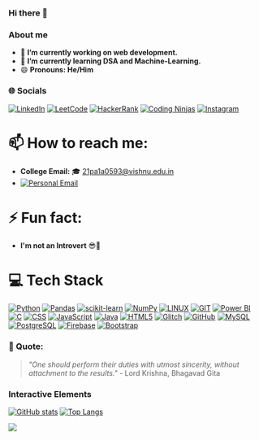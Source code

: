 ### Hi there 👋

### About me 

- 🔭 **I’m currently working on web development.**
- 🌱 **I’m currently learning DSA and Machine-Learning.**
- 😄 **Pronouns: He/Him**

### 🌐 Socials

[![LinkedIn](https://img.shields.io/badge/LinkedIn-0077B5?style=for-the-badge&logo=linkedin&logoColor=white)](https://www.linkedin.com/in/tej-varshith-madala-6b125b245/)
[![LeetCode](https://img.shields.io/badge/LeetCode-FFA116?style=for-the-badge&logo=leetcode&logoColor=white)](https://leetcode.com/Tej_Varshith/)
[![HackerRank](https://img.shields.io/badge/HackerRank-2EC866?style=for-the-badge&logo=hackerrank&logoColor=white)](https://www.hackerrank.com/profile/21pa1a0593)
[![Coding Ninjas](https://img.shields.io/badge/CodingNinjas-20B2AA?style=for-the-badge&logo=codingninjas&logoColor=white)](https://www.codingninjas.com/studio/profile/i_tejvarshith)
[![Instagram](https://img.shields.io/badge/Instagram-%23E4405F.svg?style=for-the-badge&logo=instagram&logoColor=white)](https://www.instagram.com/i_tejvarshith/)


# 📫 How to reach me:

- **College Email:** 🎓 21pa1a0593@vishnu.edu.in
- [![Personal Email](https://img.shields.io/badge/Email-tejvarshith45%40gmail.com-%23EA4335?style=for-the-badge&logo=Gmail&logoColor=white)](mailto:tejvarshith45@gmail.com)


# ⚡ Fun fact:

- **I'm not an Introvert** 😎🎉


# 💻 Tech Stack

[![Python](https://img.shields.io/badge/Python-3670A0?style=for-the-badge&logo=python&logoColor=ffd54f)](https://www.python.org/)
[![Pandas](https://img.shields.io/badge/Pandas-150458?style=for-the-badge&logo=pandas&logoColor=ffd54f)](https://pandas.pydata.org/)
[![scikit-learn](https://img.shields.io/badge/scikit--learn-FF8300?style=for-the-badge&logo=scikit-learn&logoColor=ffd54f)](https://scikit-learn.org/)
[![NumPy](https://img.shields.io/badge/NumPy-013243?style=for-the-badge&logo=numpy&logoColor=ffd54f)](https://numpy.org/)
[![LINUX](https://img.shields.io/badge/Linux-FCC624?style=for-the-badge&logo=linux&logoColor=000000)](https://www.linux.org/)
[![GIT](https://img.shields.io/badge/Git-F05032?style=for-the-badge&logo=git&logoColor=ffd54f)](https://git-scm.com/)
[![Power BI](https://img.shields.io/badge/Power%20BI-F2C811?style=for-the-badge&logo=powerbi&logoColor=black)](https://powerbi.microsoft.com/)
[![C](https://img.shields.io/badge/C-A8B9CC?style=for-the-badge&logo=c&logoColor=000000)](https://www.learn-c.org/)
[![CSS](https://img.shields.io/badge/CSS-1572B6?style=for-the-badge&logo=css3&logoColor=ffd54f)](https://www.w3.org/Style/CSS/Overview.en.html)
[![JavaScript](https://img.shields.io/badge/JavaScript-F7DF1E?style=for-the-badge&logo=javascript&logoColor=000000)](https://www.javascript.com/)
[![Java](https://img.shields.io/badge/Java-007396?style=for-the-badge&logo=java&logoColor=ffd54f)](https://www.java.com/)
[![HTML5](https://img.shields.io/badge/HTML5-E34F26?style=for-the-badge&logo=html5&logoColor=ffd54f)](https://html.spec.whatwg.org/multipage/)
[![Glitch](https://img.shields.io/badge/Glitch-2800FF?style=for-the-badge&logo=glitch&logoColor=ffd54f)](https://glitch.com/)
[![GitHub](https://img.shields.io/badge/GitHub-181717?style=for-the-badge&logo=github&logoColor=ffd54f)](https://github.com/)
[![MySQL](https://img.shields.io/badge/MySQL-4479A1?style=for-the-badge&logo=mysql&logoColor=ffd54f)](https://www.mysql.com/)
[![PostgreSQL](https://img.shields.io/badge/PostgreSQL-336791?style=for-the-badge&logo=postgresql&logoColor=ffd54f)](https://www.postgresql.org/)
[![Firebase](https://img.shields.io/badge/Firebase-FFCA28?style=for-the-badge&logo=firebase&logoColor=ffd54f)](https://firebase.google.com/)
[![Bootstrap](https://img.shields.io/badge/Bootstrap-563D7C?style=for-the-badge&logo=bootstrap&logoColor=ffd54f)](https://getbootstrap.com/)


### 💬 Quote:
> *"One should perform their duties with utmost sincerity, without attachment to the results."* - Lord Krishna, Bhagavad Gita


### Interactive Elements

[![GitHub stats](https://github-readme-stats.vercel.app/api?username=Varshi45&show_icons=true&theme=radical)](https://github.com/Varshi45)
[![Top Langs](https://github-readme-stats.vercel.app/api/top-langs/?username=Varshi45&layout=compact&theme=radical)](https://github.com/Varshi45)

[![](https://visitcount.itsvg.in/api?id=Varshi45&label=Profile%20Views&color=8&icon=5&pretty=false)](https://visitcount.itsvg.in)
